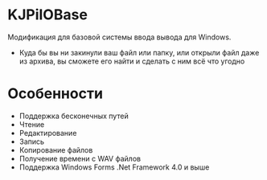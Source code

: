 # KJPiIOBase
Модификация для базовой системы ввода вывода для Windows.
* Куда бы вы ни закинули ваш файл или папку, или открыли файл даже из архива, вы сможете его найти и сделать с ним всё что угодно
# Особенности
* Поддержка бесконечных путей
* Чтение
* Редактирование
* Запись
* Копирование файлов
* Получение времени с WAV файлов
* Поддержка Windows Forms .Net Framework 4.0 и выше
